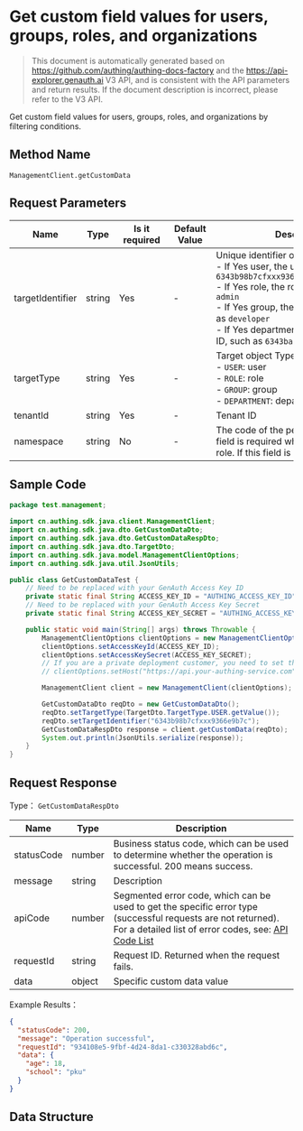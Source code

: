 # Get custom field values ​​for users, groups, roles, and organizations

<!--
Warning ⚠️:
Do not modify this document directly,
https://github\.com/Authing/authing-docs-factory
Use this project to generate
-->

<LastUpdated />

> This document is automatically generated based on https://github.com/authing/authing-docs-factory and the https://api-explorer.genauth.ai V3 API, and is consistent with the API parameters and return results. If the document description is incorrect, please refer to the V3 API.

Get custom field values ​​for users, groups, roles, and organizations by filtering conditions.

## Method Name

`ManagementClient.getCustomData`

## Request Parameters

| Name             | Type   | <div style="width:80px">Is it required</div> | <div style="width:60px">Default Value</div> | <div style="width:300px">Description</div>                                                                                                                                                                                                                                                                 | <div style="width:200px">Example Value</div> |
| ---------------- | ------ | -------------------------------------------- | ------------------------------------------- | ---------------------------------------------------------------------------------------------------------------------------------------------------------------------------------------------------------------------------------------------------------------------------------------------------------- | -------------------------------------------- |
| targetIdentifier | string | Yes                                          | -                                           | Unique identifier of the target object:<br>- If Yes user, the user's ID, such as `6343b98b7cfxxx9366e9b7c`<br>- If Yes role, the role's code, such as `admin`<br>- If Yes group, the group's code, such as `developer`<br>- If Yes department, the department's ID, such as `6343bafc019xxxx889206c4c`<br> | `userId1`                                    |
| targetType       | string | Yes                                          | -                                           | Target object Type:<br>- `USER`: user<br>- `ROLE`: role<br>- `GROUP`: group<br>- `DEPARTMENT`: department<br>                                                                                                                                                                                              | `USER`                                       |
| tenantId         | string | Yes                                          | -                                           | Tenant ID                                                                                                                                                                                                                                                                                                  | `642c1df417c2d8a80d744c1d`                   |
| namespace        | string | No                                           | -                                           | The code of the permission group. This field is required when targetType is role. If this field is No, it can be ignored.                                                                                                                                                                                  | `default`                                    |

## Sample Code

```java
package test.management;

import cn.authing.sdk.java.client.ManagementClient;
import cn.authing.sdk.java.dto.GetCustomDataDto;
import cn.authing.sdk.java.dto.GetCustomDataRespDto;
import cn.authing.sdk.java.dto.TargetDto;
import cn.authing.sdk.java.model.ManagementClientOptions;
import cn.authing.sdk.java.util.JsonUtils;

public class GetCustomDataTest {
    // Need to be replaced with your GenAuth Access Key ID
    private static final String ACCESS_KEY_ID = "AUTHING_ACCESS_KEY_ID";
    // Need to be replaced with your GenAuth Access Key Secret
    private static final String ACCESS_KEY_SECRET = "AUTHING_ACCESS_KEY_SECRET";

    public static void main(String[] args) throws Throwable {
        ManagementClientOptions clientOptions = new ManagementClientOptions();
        clientOptions.setAccessKeyId(ACCESS_KEY_ID);
        clientOptions.setAccessKeySecret(ACCESS_KEY_SECRET);
        // If you are a private deployment customer, you need to set the GenAuth service domain name
        // clientOptions.setHost("https://api.your-authing-service.com");

        ManagementClient client = new ManagementClient(clientOptions);

        GetCustomDataDto reqDto = new GetCustomDataDto();
        reqDto.setTargetType(TargetDto.TargetType.USER.getValue());
        reqDto.setTargetIdentifier("6343b98b7cfxxx9366e9b7c");
        GetCustomDataRespDto response = client.getCustomData(reqDto);
        System.out.println(JsonUtils.serialize(response));
    }
}

```

## Request Response

Type： `GetCustomDataRespDto`

| Name       | Type   | Description                                                                                                                                                                                                                                                                                                                                    |
| ---------- | ------ | ---------------------------------------------------------------------------------------------------------------------------------------------------------------------------------------------------------------------------------------------------------------------------------------------------------------------------------------------- |
| statusCode | number | Business status code, which can be used to determine whether the operation is successful. 200 means success.                                                                                                                                                                                                                                   |
| message    | string | Description                                                                                                                                                                                                                                                                                                                                    |
| apiCode    | number | Segmented error code, which can be used to get the specific error type (successful requests are not returned). For a detailed list of error codes, see: [API Code List](https://api-explorer.genauth.ai/?tag=group/%E5%BC%80%E5%8F%91%E5%87%86%E5%A4%87#tag/%E5%BC%80%E5%8F%91%E5%87%86%E5%A4%87/%E9%94%99%E8%AF%AF%E5%A4%84%E7%90%86/apiCode) |
| requestId  | string | Request ID. Returned when the request fails.                                                                                                                                                                                                                                                                                                   |
| data       | object | Specific custom data value                                                                                                                                                                                                                                                                                                                     |

Example Results：

```json
{
  "statusCode": 200,
  "message": "Operation successful",
  "requestId": "934108e5-9fbf-4d24-8da1-c330328abd6c",
  "data": {
    "age": 18,
    "school": "pku"
  }
}
```

## Data Structure
